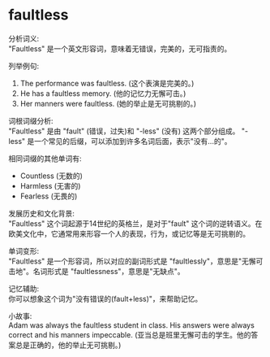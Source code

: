 # faultless

分析词义:  
"Faultless" 是一个英文形容词，意味着无错误，完美的，无可指责的。

  

列举例句:

  

1.  The performance was faultless. (这个表演是完美的。)
2.  He has a faultless memory. (他的记忆力无懈可击。)
3.  Her manners were faultless. (她的举止是无可挑剔的。)

  

词根词缀分析:  
"Faultless" 是由 "fault" (错误，过失)和 "-less" (没有) 这两个部分组成。 "-less" 是一个常见的后缀，可以添加到许多名词后面，表示"没有...的"。

  

相同词缀的其他单词有:

  

*   Countless (无数的)
*   Harmless (无害的)
*   Fearless (无畏的)

  

发展历史和文化背景:  
"Faultless" 这个词起源于14世纪的英格兰，是对于"fault" 这个词的逆转语义。在欧美文化中，它通常用来形容一个人的表现，行为，或记忆等是无可挑剔的。

  

单词变形:  
"Faultless" 是一个形容词，所以对应的副词形式是 "faultlessly"，意思是"无懈可击地"。名词形式是 "faultlessness"，意思是"无缺点"。

  

记忆辅助:  
你可以想象这个词为"没有错误的(fault+less)"，来帮助记忆。

  

小故事:  
Adam was always the faultless student in class. His answers were always correct and his manners impeccable. (亚当总是班里无懈可击的学生。他的答案总是正确的，他的举止无可挑剔。)
